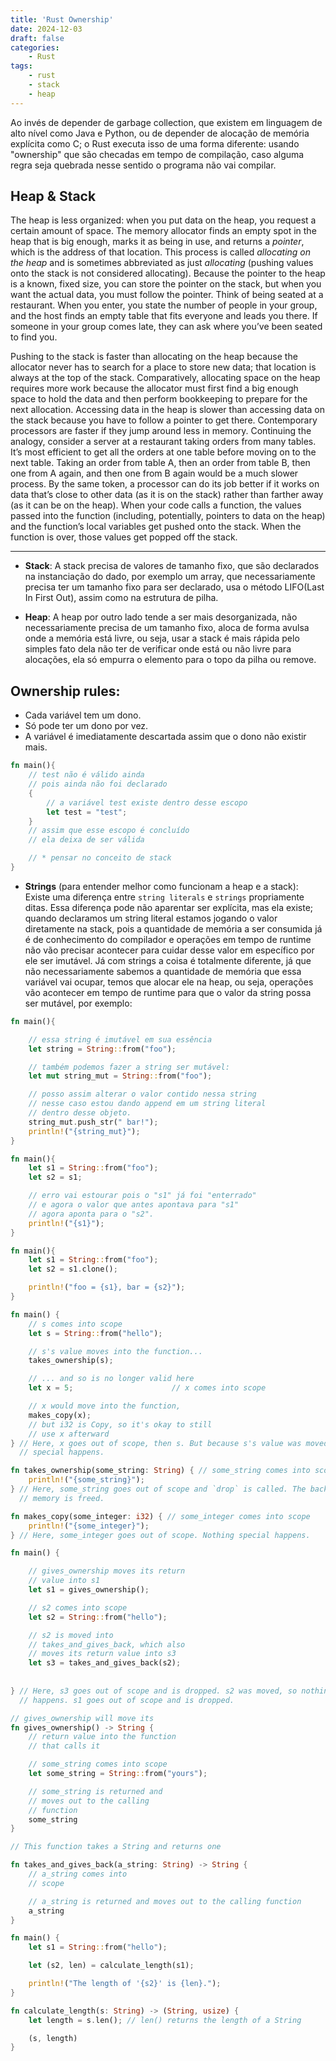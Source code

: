 ```yaml
---
title: 'Rust Ownership'
date: 2024-12-03
draft: false
categories:
    - Rust
tags: 
    - rust
    - stack
    - heap
---
```


Ao invés de depender de garbage collection, que existem em linguagem de alto nível como Java e Python, ou de depender de alocação de memória explícita como C; o Rust executa isso de uma forma diferente: usando "ownership" que são checadas em tempo de compilação, caso alguma regra seja quebrada nesse sentido o programa não vai compilar.

## Heap & Stack
The heap is less organized: when you put data on the heap, you request a certain amount of space. The memory allocator finds an empty spot in the heap that is big enough, marks it as being in use, and returns a _pointer_, which is the address of that location. This process is called _allocating on the heap_ and is sometimes abbreviated as just _allocating_ (pushing values onto the stack is not considered allocating). Because the pointer to the heap is a known, fixed size, you can store the pointer on the stack, but when you want the actual data, you must follow the pointer. Think of being seated at a restaurant. When you enter, you state the number of people in your group, and the host finds an empty table that fits everyone and leads you there. If someone in your group comes late, they can ask where you’ve been seated to find you.
  
Pushing to the stack is faster than allocating on the heap because the allocator never has to search for a place to store new data; that location is always at the top of the stack. Comparatively, allocating space on the heap requires more work because the allocator must first find a big enough space to hold the data and then perform bookkeeping to prepare for the next allocation.
Accessing data in the heap is slower than accessing data on the stack because you have to follow a pointer to get there. Contemporary processors are faster if they jump around less in memory. Continuing the analogy, consider a server at a restaurant taking orders from many tables. It’s most efficient to get all the orders at one table before moving on to the next table. Taking an order from table A, then an order from table B, then one from A again, and then one from B again would be a much slower process. By the same token, a processor can do its job better if it works on data that’s close to other data (as it is on the stack) rather than farther away (as it can be on the heap).
When your code calls a function, the values passed into the function (including, potentially, pointers to data on the heap) and the function’s local variables get pushed onto the stack. When the function is over, those values get popped off the stack.

---

- **Stack**: A stack precisa de valores de tamanho fixo, que são declarados na instanciação do dado, por exemplo um array, que necessariamente precisa ter um tamanho fixo para ser declarado, usa o método LIFO(Last In First Out), assim como na estrutura de pilha.

- **Heap**: A heap por outro lado tende a ser mais desorganizada, não necessariamente precisa de um tamanho fixo, aloca de forma avulsa onde a memória está livre, ou seja, usar a stack é mais rápida pelo simples fato dela não ter de verificar onde está ou não livre para alocações, ela só empurra o elemento para o topo da pilha ou remove. 

## Ownership rules:

- Cada variável tem um dono.
- Só pode ter um dono por vez.
- A variável é imediatamente descartada assim que o dono não existir mais.

```rust
fn main(){
	// test não é válido ainda
	// pois ainda não foi declarado
	{
		// a variável test existe dentro desse escopo 
		let test = "test";
	}
	// assim que esse escopo é concluído 
	// ela deixa de ser válida

	// * pensar no conceito de stack
}
```

- **Strings** (para entender melhor como funcionam a heap e a stack): Existe uma diferença entre `string literals` e `strings` propriamente ditas. Essa diferença pode não aparentar ser explícita, mas ela existe; quando declaramos um string literal estamos jogando o valor diretamente na  stack, pois a quantidade de memória a ser consumida já é de conhecimento do compilador e operações em tempo de runtime não vão precisar acontecer para cuidar desse valor em específico por ele ser imutável. Já com strings a coisa é totalmente diferente, já que não necessariamente sabemos a quantidade de memória que essa variável vai ocupar, temos que alocar ele na heap, ou seja, operações vão acontecer em tempo de runtime para que o valor da string possa ser mutável, por exemplo:

```rust
fn main(){

	// essa string é imutável em sua essência
	let string = String::from("foo");

	// também podemos fazer a string ser mutável:
	let mut string_mut = String::from("foo");

	// posso assim alterar o valor contido nessa string
	// nesse caso estou dando append em um string literal
	// dentro desse objeto.
	string_mut.push_str(" bar!"); 
	println!("{string_mut}");
}
```

```rust
fn main(){
	let s1 = String::from("foo");
	let s2 = s1;

	// erro vai estourar pois o "s1" já foi "enterrado"
	// e agora o valor que antes apontava para "s1" 
	// agora aponta para o "s2".
	println!("{s1}");
}
```

```rust
fn main(){
	let s1 = String::from("foo");
	let s2 = s1.clone();

	println!("foo = {s1}, bar = {s2}");
}
```

```rust
fn main() {
	// s comes into scope
    let s = String::from("hello");  

	// s's value moves into the function...
    takes_ownership(s);             

	// ... and so is no longer valid here
    let x = 5;                      // x comes into scope

	// x would move into the function,
    makes_copy(x);                  
	// but i32 is Copy, so it's okay to still
	// use x afterward
} // Here, x goes out of scope, then s. But because s's value was moved, nothing
  // special happens.

fn takes_ownership(some_string: String) { // some_string comes into scope
    println!("{some_string}");
} // Here, some_string goes out of scope and `drop` is called. The backing
  // memory is freed.

fn makes_copy(some_integer: i32) { // some_integer comes into scope
    println!("{some_integer}");
} // Here, some_integer goes out of scope. Nothing special happens.
```

```rust
fn main() {

	// gives_ownership moves its return
	// value into s1
    let s1 = gives_ownership();         

	// s2 comes into scope
    let s2 = String::from("hello");     

	// s2 is moved into
	// takes_and_gives_back, which also
	// moves its return value into s3
    let s3 = takes_and_gives_back(s2);  
                                        
                                        
} // Here, s3 goes out of scope and is dropped. s2 was moved, so nothing
  // happens. s1 goes out of scope and is dropped.

// gives_ownership will move its
fn gives_ownership() -> String {             
	// return value into the function
	// that calls it

	// some_string comes into scope
    let some_string = String::from("yours"); 

	// some_string is returned and
	// moves out to the calling
	// function
    some_string                              
}

// This function takes a String and returns one

fn takes_and_gives_back(a_string: String) -> String { 
	// a_string comes into
	// scope

	// a_string is returned and moves out to the calling function
    a_string  
}
```

```rust
fn main() {
    let s1 = String::from("hello");

    let (s2, len) = calculate_length(s1);

    println!("The length of '{s2}' is {len}.");
}

fn calculate_length(s: String) -> (String, usize) {
    let length = s.len(); // len() returns the length of a String

    (s, length)
}
```
